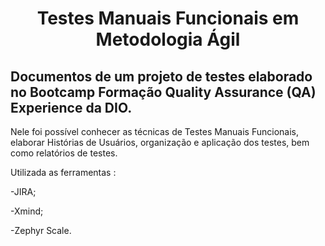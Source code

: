 <h1 align="center"> Testes Manuais Funcionais em Metodologia Ágil</h1>
<h2>Documentos de um projeto de testes elaborado no <strong> Bootcamp Formação Quality Assurance (QA) Experience </strong> da DIO.</h2>

Nele foi possível conhecer as técnicas de Testes Manuais Funcionais, elaborar Histórias de Usuários, organização e aplicação dos testes, bem como relatórios de testes.

Utilizada as ferramentas :
<p>-JIRA;</p>
<p>-Xmind;</p>
<p>-Zephyr Scale.</p>

